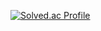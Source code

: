 [![Solved.ac Profile](http://mazassumnida.wtf/api/v2/generate_badge?boj=idyllist)](https://solved.ac/idyllist/)

